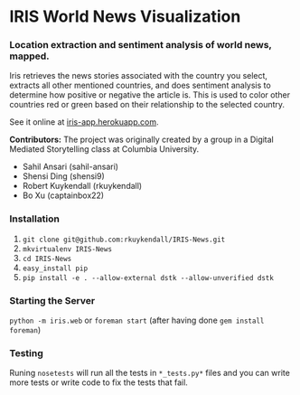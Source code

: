 # IRIS World News Visualization
### Location extraction and sentiment analysis of world news, mapped.

Iris retrieves the news stories associated with the country you select,
extracts all other mentioned countries, and does sentiment analysis to
determine how positive or negative the article is. This is used to color other
countries red or green based on their relationship to the selected country.

See it online at [iris-app.herokuapp.com](http://iris-app.herokuapp.com/).

**Contributors:**
The project was originally created by a group in a Digital Mediated
Storytelling class at Columbia University.

*   Sahil Ansari (sahil-ansari)
*   Shensi Ding (shensi9)
*   Robert Kuykendall (rkuykendall)
*   Bo Xu (captainbox22)


### Installation

1. ``git clone git@github.com:rkuykendall/IRIS-News.git``
2. ``mkvirtualenv IRIS-News``
3. ``cd IRIS-News``
4. ``easy_install pip``
5. ``pip install -e . --allow-external dstk --allow-unverified dstk``

### Starting the Server
``python -m iris.web`` or ``foreman start`` (after having done ``gem install
foreman``)

### Testing

Runing ``nosetests``  will run all the tests in ``*_tests.py*`` files and you
can write more tests or write code to fix the tests that fail.

